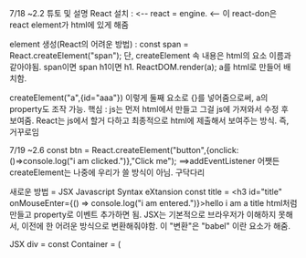 7/18 ~2.2
튜토 및 설명
React 설치 :          <script src="https://unpkg.com/react@17.0.2/umd/react.production.min.js"></script> <-- react = engine.
         <script src="https://unpkg.com/react-dom@17.0.2/umd/react-dom.production.min.js"></script> <-- 이 react-don은 react element가 html에 있게 해줌

element 생성(React의 어려운 방법) : const span = React.createElement("span"); 단, createElement 속 내용은 html의 요소 이름과 같아야됨. span이면 span h1이면 h1.
ReactDOM.render(a); a를 html로 만들어 배치함.

createElement("a",{id="aaa"}) 이렇게 둘째 요소로 {}를 넣어줌으로써, a의 property도 조작 가능.
핵심 : js는 먼저 html에서 만들고 그걸 js에 가져와서 수정 후 보여줌. React는 js에서 할거 다하고 최종적으로 html에 제출해서 보여주는 방식. 즉, 거꾸로임

7/19 ~2.6
const btn = React.createElement("button",{onclick:()=>console.log("i am clicked.")},"Click me"); ==>addEventListener
어쨋든 createElement는 나중에 우리가 쓸 방식이 아님. 구닥다리

새로운 방법 = JSX Javascript Syntax eXtansion
const title = <h3 id="title" onMouseEnter={() => console.log("i am entered.")}>hello i am a title</h3>
html처럼 만들고 property로 이벤트 추가하면 됨.
JSX는 기본적으로 브라우저가 이해하지 못해서, 이전에 한 어려운 방식으로 변환해줘야함. 이 "변환"은 "babel" 이란 요소가 해줌.

JSX div = const Container = (<div>
            <Title />
            <Button />
            </div>);
            
단, <Aaa /> 속 Aaa는 함수화 예시) const Aaa () => (); 가 되있어야 하며, 첫 글자가 대문자가 아니면 html태그라 인식하여 꼭 대문자로 해줘야 jsx가 인식함.

7/20 ~3.2
기본적으로 데이터가 저장되는곳 = state
ReactJs에서 변하는 변수 출력 => <h3>Count : {변수}</h3>
React는 바뀌어야 하는 부분만 알아서 변경해줌. count 가 오르면 count만 수정하고 body부분은 사실 변경 안해도 되는데, 그걸 React는 알고 업데이트 하지 않음. => GENIUS
Count를 변경하려면, count를 let으로 지정한 변수에 넣어서 변환 후 render 해줘야함. => 함수 2개 써야함.

이걸     const data = React.useState(); 로 대체가능.
    const data = React.useState(a);는 [a,f]를 주는데, a는 count를, f는 a를 바꿀 수 있는 function(함수)를 뜻함. ==> 위의 함수 2개의 일이 압축되어있는 꼴.
 
 const food =["soup","sausage"]
 const= [foodone,foodtwo] =food
 => foodone = "soup" / foodtwo = "sausage"
 
 여튼 위의 문법을 사용해서 const [counter, modifier]= React.useState();를 구현할 때, modifier를 사용함으로써 우리가 직접 counter를 변경하는 방법을 썼을때의 문제인
 재랜더링해줘야하는 문제점을 해결해줌
 modifier()는 괄호 안의 값으로 counter를 업데이트하고 랜더링까지 다시해줌. ==>문제해결
